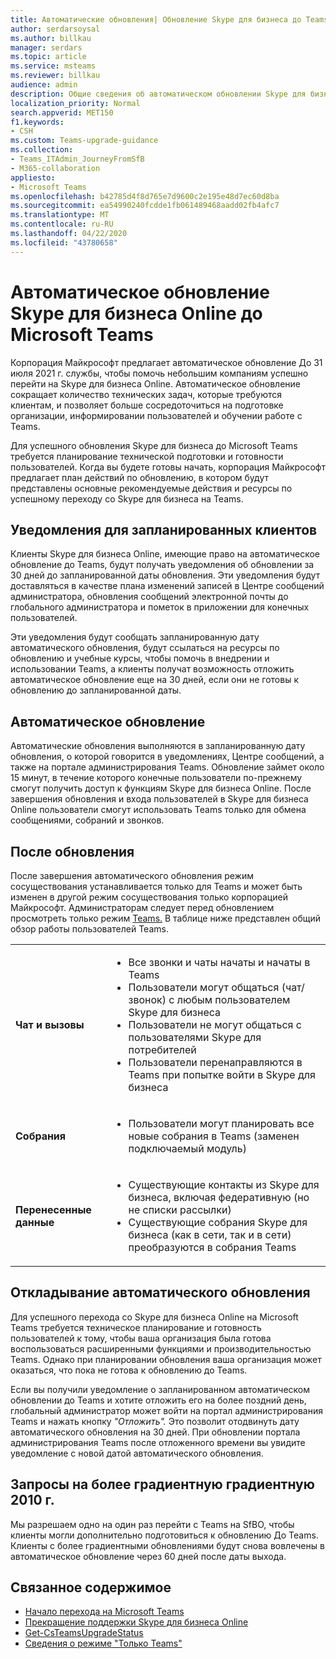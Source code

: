 ```yaml
---
title: Автоматические обновления| Обновление Skype для бизнеса до Teams
author: serdarsoysal
ms.author: billkau
manager: serdars
ms.topic: article
ms.service: msteams
ms.reviewer: billkau
audience: admin
description: Общие сведения об автоматическом обновлении Skype для бизнеса до Teams
localization_priority: Normal
search.appverid: MET150
f1.keywords:
- CSH
ms.custom: Teams-upgrade-guidance
ms.collection:
- Teams_ITAdmin_JourneyFromSfB
- M365-collaboration
appliesto:
- Microsoft Teams
ms.openlocfilehash: b42785d4f8d765e7d9600c2e195e48d7ec60d8ba
ms.sourcegitcommit: ea54990240fcdde1fb061489468aadd02fb4afc7
ms.translationtype: MT
ms.contentlocale: ru-RU
ms.lasthandoff: 04/22/2020
ms.locfileid: "43780658"
---
```

# <a name="automated-upgrades-from-skype-for-business-online-to-microsoft-teams"></a>Автоматическое обновление Skype для бизнеса Online до Microsoft Teams

Корпорация Майкрософт предлагает автоматическое обновление До 31 июля 2021 г. службы, чтобы помочь небольшим компаниям успешно перейти на Skype для бизнеса Online. Автоматическое обновление сокращает количество технических задач, которые требуются клиентам, и позволяет больше сосредоточиться на подготовке организации, информировании пользователей и обучении работе с Teams.

Для успешного обновления Skype для бизнеса до Microsoft Teams требуется планирование технической подготовки и готовности пользователей. Когда вы будете готовы начать, корпорация [](upgrade-basic.md) Майкрософт предлагает план действий по обновлению, в котором будут представлены основные рекомендуемые действия и ресурсы по успешному переходу со Skype для бизнеса на Teams.

## <a name="notifications-for-scheduled-customers"></a>Уведомления для запланированных клиентов

Клиенты Skype для бизнеса Online, имеющие право на автоматическое обновление до Teams, будут получать уведомления об обновлении за 30 дней до запланированной даты обновления. Эти уведомления будут доставляться в качестве плана изменений записей в Центре сообщений администратора, обновления сообщений электронной почты до глобального администратора и пометок в приложении для конечных пользователей. 

Эти уведомления будут сообщать запланированную дату автоматического обновления, будут ссылаться на ресурсы по обновлению и учебные курсы, чтобы помочь в внедрении и использовании Teams, а клиенты получат возможность отложить автоматическое обновление еще на 30 дней, если они не готовы к обновлению до запланированной даты.

## <a name="the-automated-upgrade-experience"></a>Автоматическое обновление

Автоматические обновления выполняются в запланированную дату обновления, о которой говорится в уведомлениях, Центре сообщений, а также на портале администрирования Teams. Обновление займет около 15 минут, в течение которого конечные пользователи по-прежнему смогут получить доступ к функциям Skype для бизнеса Online. После завершения обновления и входа пользователей в Skype для бизнеса Online пользователи смогут использовать Teams только для обмена сообщениями, собраний и звонков.

## <a name="the-post-upgrade-experience"></a>После обновления

После завершения автоматического обновления  режим сосуществования устанавливается только для Teams и может быть изменен в другой режим сосуществования только корпорацией Майкрософт. Администраторам следует перед обновлением просмотреть только режим [Teams.](teams-only-mode-considerations.md) В таблице ниже представлен общий обзор работы пользователей Teams.


|  |  |
|---------|---------|
|**Чат и вызовы**     | <UL><LI>Все звонки и чаты начаты и начаты в Teams<LI>Пользователи могут общаться (чат/звонок) с любым пользователем Skype для бизнеса<LI>Пользователи не могут общаться с пользователями Skype для потребителей<LI>Пользователи перенаправляются в Teams при попытке войти в Skype для бизнеса      </UL>  |
|**Собрания**     |  <UL><LI>Пользователи могут планировать все новые собрания в Teams (заменен подключаемый модуль)    </UL>   |
|**Перенесенные данные**     |<UL><LI>Существующие контакты из Skype для бизнеса, включая федеративную (но не списки рассылки)<LI>Существующие собрания Skype для бизнеса (как в сети, так и в сети) преобразуются в собрания Teams</UL>         |

## <a name="postponing-your-automated-upgrade"></a>Откладывание автоматического обновления

Для успешного перехода со Skype для бизнеса Online на Microsoft Teams требуется техническое планирование и готовность пользователей к тому, чтобы ваша организация была готова воспользоваться расширенными функциями и производительностью Teams. Однако при планировании обновления ваша организация может оказаться, что пока не готова к обновлению до Teams.

Если вы получили уведомление о запланированном автоматическом обновлении до Teams и хотите отложить его на более поздний день, глобальный администратор может войти на портал администрирования Teams и нажать кнопку *"Отложить".* Это позволит отодвинуть дату автоматического обновления на 30 дней. При обновлении портала администрирования Teams после отложенного времени вы увидите уведомление с новой датой автоматического обновления.

## <a name="requests-to-downgrade-to-skype-for-business"></a>Запросы на более градиентную градиентную 2010 г.

Мы разрешаем одно на один раз перейти с Teams на SfBO, чтобы клиенты могли дополнительно подготовиться к обновлению До Teams. Клиенты с более градиентными обновлениями будут снова вовлечены в автоматическое обновление через 60 дней после даты выхода.

## <a name="related-content"></a>Связанное содержимое

- [Начало перехода на Microsoft Teams](upgrade-start-here.md)
- [Прекращение поддержки Skype для бизнеса Online](skype-for-business-online-retirement.md)
- [Get-CsTeamsUpgradeStatus](https://docs.microsoft.com/powershell/module/skype/get-csteamsupgradestatus?view=skype-ps)
- [Сведения о режиме "Только Teams"](teams-only-mode-considerations.md)

